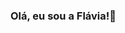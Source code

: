 ### Olá, eu sou a **Flávia**!👋

<!--
- 👩‍💻 Estudante de Análise e Desenvolvimento de Sistemas em transição.
- 🌆 Moro em São Paulo, Brasil.
- 🚀 Atualmente focada em aprender CSS, HTML e JavaScript para desenvolvimento web.
## Sobre mim
Nesse perfil, você encontrará alguns dos meus primeiros projetos. Sinta-se à vontade para explorar, estou aberta a colaborações e sempre pronta para aprender. Vamos nos conectar? 😄

-->



